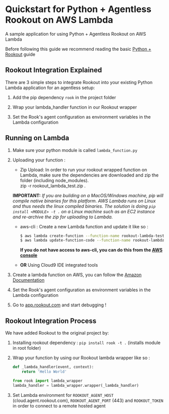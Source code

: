 # Quickstart for Python + Agentless Rookout on AWS Lambda

A sample application for using Python + Agentless Rookout on AWS Lambda

Before following this guide we recommend reading the basic [Python + Rookout] guide


## Rookout Integration Explained

There are 3 simple steps to integrate Rookout into your existing Python Lambda application for an agentless setup:

1. Add the pip dependency `rook` in the project folder

1. Wrap your lambda_handler function in our Rookout wrapper

1. Set the Rook's agent configuration as environment variables in the Lambda configuration


## Running on Lambda
1. Make sure your python module is called `lambda_function.py`

1. Uploading your function : 
    - Zip Upload: In order to run your rookout wrapped function on Lambda, make sure the dependencies are downloaded and zip
    the folder (including node_modules).  
    zip -r rookout_lambda_test.zip .

    **IMPORTANT:** _If you are building on a MacOS/Windows machine, pip will compile native binaries for this platform. AWS Lambda runs on Linux and thus needs the linux compiled binaries. The solution is doing `pip install <MODULE> -t .` on a Linux machine such as an EC2 instance and re-archive the zip for uploading to Lambda._

    - aws-cli : Create a new Lambda function and update it like so :
        ```bash
        $ aws lambda create-function --function-name rookout-lambda-test --runtime python2.7 --handler lambda_function.lambda_handler --role <IAM-ARN>
        $ aws lambda update-function-code --function-name rookout-lambda-test --zip-file fileb://rookout_lambda_test.zip --region {REGION}
        ```  
        **If you do not have access to aws-cli, you can do this from the [AWS console](https://console.aws.amazon.com/lambda/home/functions)**

    - **OR** Using Cloud9 IDE integrated tools

    

1. Create a lambda function on AWS, you can follow the [Amazon Documentation](https://docs.aws.amazon.com/lambda/latest/dg/get-started-create-function.html)

1. Set the Rook's agent configuration as environment variables in the Lambda configuration

1. Go to [app.rookout.com](https://app.rookout.com) and start debugging !


## Rookout Integration Process

We have added Rookout to the original project by:
1. Installing rookout dependency : `pip install rook -t .` (installs module in root folder)

1. Wrap your function by using our Rookout lambda wrapper like so :
    ```python
    def _lambda_handler(event, context):
        return 'Hello World'
    
    from rook import lambda_wrapper
    lambda_handler = lambda_wrapper.wrapper(_lambda_handler)
    ```
    
1. Set Lambda environment for `ROOKOUT_AGENT_HOST` (cloud.agent.rookout.com), `ROOKOUT_AGENT_PORT` (443) and `ROOKOUT_TOKEN` in order to connect to a remote hosted agent
    

[Python + Rookout]: https://rookout.github.io/tutorials/python